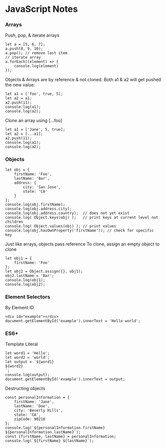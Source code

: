 # JavaScript Notes

### Arrays
Push, pop, & iterate arrays
```
let a = [5, 6, 7];
a.push(8, 9, 10);
a.pop(); // remove last item
// iterate array
a.forEach((element) => {
    console.log(element)
});
```

Objects & Arrays are by reference & not cloned. Both a1 & a2 will get pushed the new value:
```
let a1 = ['foo', true, 5];
let a2 = a1;
a2.push(11);
console.log(a1);
console.log(a2);
```

Clone an array using [...foo]
```
let a1 = ['Jane', 5, true];
let a2 = [...a1];
a2.push(11);
console.log(a1);
console.log(a2);
```

### Objects
```
let obj = {
    firstName: 'Foo',
    lastName: 'Bar',
    address: {
        city: 'San Jose',
        state: 'CA'
    }
};
console.log(obj.firstName);
console.log(obj.address.city);
console.log(obj.address.country);  // does not yet exist
console.log( Object.keys(obj) );   // print keys at current level not children
console.log( Object.values(obj) ); // print values
console.log(obj.hasOwnProperty('firstName')); // check for specific key
```

Just like arrays, objects pass reference
To clone, assign an empty object to clone
```
let obj1 = {
    firstName: 'Foo'
};
let obj2 = Object.assign({}, obj1);
obj2.lastName = 'Bar';
console.log(obj1);
console.log(obj2);
```

### Element Selectors

By Element ID
```
<div id="example"></div>
document.getElementById('example').innerText = 'Hello world';
```

### ES6+

Template Literal
```
let word1 = 'Hello';
let word2 = 'world';
let output = `${word1}
${word2}
`;
console.log(output);
document.getElementById('example').innerText = output;
```

Destructing objects
```
const personalInformation = {
    firstName: 'Jane',
    lastName: 'Doe',
    city: 'Beverly Hills',
    state: 'CA',
    zipCode: 90210
};
console.log(`${personalInformation.firstName} ${personalInformation.lastName}`);
const {firstName, lastName} = personalInformation;
console.log(`${firstName} ${lastName}`);
```
